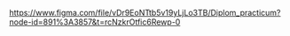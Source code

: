 https://www.figma.com/file/vDr9EoNTtb5v19yLjLo3TB/Diplom_practicum?node-id=891%3A3857&t=rcNzkrOtfic6Rewp-0
